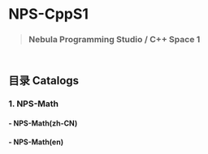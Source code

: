 # **NPS**-CppS1<br>
> ### Nebula Programming Studio / C++ Space 1<br>
## <br>目录  Catalogs
### 1. NPS-Math
####   - NPS-Math(zh-CN)
####   - NPS-Math(en)    
